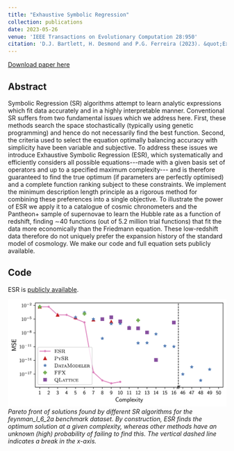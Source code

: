 ```yaml
---
title: "Exhaustive Symbolic Regression"
collection: publications
date: 2023-05-26
venue: 'IEEE Transactions on Evolutionary Computation 28:950'
citation: 'D.J. Bartlett, H. Desmond and P.G. Ferreira (2023). &quot;Exhaustive Symbolic Regression.&quot; <i>In IEEE Transactions on Evolutionary Computation 28:950</i>.'
---
```


[Download paper here](https://ieeexplore.ieee.org/document/10136815)

## Abstract
Symbolic Regression (SR) algorithms attempt to learn analytic expressions which fit data accurately and in a highly interpretable manner. Conventional SR suffers from two fundamental issues which we address here. First, these methods search the space stochastically (typically using genetic programming) and hence do not necessarily find the best function. Second, the criteria used to select the equation optimally balancing accuracy with simplicity have been variable and subjective. To address these issues we introduce Exhaustive Symbolic Regression (ESR), which systematically and efficiently considers all possible equations---made with a given basis set of operators and up to a specified maximum complexity--- and is therefore guaranteed to find the true optimum (if parameters are perfectly optimised) and a complete function ranking subject to these constraints. We implement the minimum description length principle as a rigorous method for combining these preferences into a single objective. To illustrate the power of ESR we apply it to a catalogue of cosmic chronometers and the Pantheon+ sample of supernovae to learn the Hubble rate as a function of redshift, finding $\sim$40 functions (out of 5.2 million trial functions) that fit the data more economically than the Friedmann equation. These low-redshift data therefore do not uniquely prefer the expansion history of the standard model of cosmology. 
We make our code and full equation sets publicly available.

## Code
ESR is [publicly available](https://esr.readthedocs.io/en/latest/?badge=latest).

![sr benchmark](/files/2023-05-26-esr-fig.png)
*Pareto front of solutions found by different SR algorithms for the feynman_I_6_2a benchmark dataset. By construction, ESR finds the optimum solution at a given complexity, whereas other methods have an unknown (high) probability of failing to find this. The vertical dashed line indicates a break in the x-axis.*
